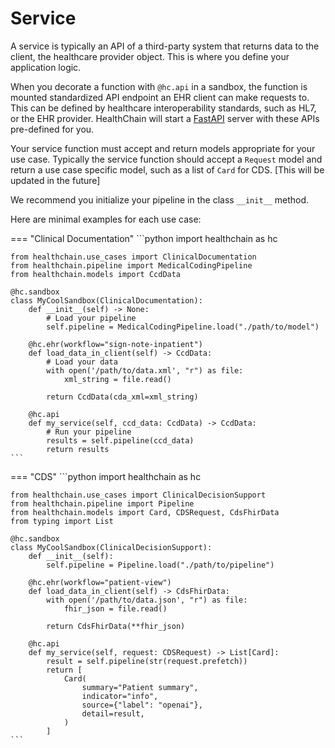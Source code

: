# Service

A service is typically an API of a third-party system that returns data to the client, the healthcare provider object. This is where you define your application logic.

When you decorate a function with `@hc.api` in a sandbox, the function is mounted standardized API endpoint an EHR client can make requests to. This can be defined by healthcare interoperability standards, such as HL7, or the EHR provider. HealthChain will start a [FastAPI](https://fastapi.tiangolo.com/) server with these APIs pre-defined for you.

Your service function must accept and return models appropriate for your use case. Typically the service function should accept a `Request` model and return a use case specific model, such as a list of `Card` for CDS. [This will be updated in the future]

We recommend you initialize your pipeline in the class `__init__` method.

Here are minimal examples for each use case:

=== "Clinical Documentation"
    ```python
    import healthchain as hc

    from healthchain.use_cases import ClinicalDocumentation
    from healthchain.pipeline import MedicalCodingPipeline
    from healthchain.models import CcdData

    @hc.sandbox
    class MyCoolSandbox(ClinicalDocumentation):
        def __init__(self) -> None:
            # Load your pipeline
            self.pipeline = MedicalCodingPipeline.load("./path/to/model")

        @hc.ehr(workflow="sign-note-inpatient")
        def load_data_in_client(self) -> CcdData:
            # Load your data
            with open('/path/to/data.xml', "r") as file:
                xml_string = file.read()

            return CcdData(cda_xml=xml_string)

        @hc.api
        def my_service(self, ccd_data: CcdData) -> CcdData:
            # Run your pipeline
            results = self.pipeline(ccd_data)
            return results
    ```

=== "CDS"
    ```python
    import healthchain as hc

    from healthchain.use_cases import ClinicalDecisionSupport
    from healthchain.pipeline import Pipeline
    from healthchain.models import Card, CDSRequest, CdsFhirData
    from typing import List

    @hc.sandbox
    class MyCoolSandbox(ClinicalDecisionSupport):
        def __init__(self):
            self.pipeline = Pipeline.load("./path/to/pipeline")

        @hc.ehr(workflow="patient-view")
        def load_data_in_client(self) -> CdsFhirData:
            with open('/path/to/data.json', "r") as file:
                fhir_json = file.read()

            return CdsFhirData(**fhir_json)

        @hc.api
        def my_service(self, request: CDSRequest) -> List[Card]:
            result = self.pipeline(str(request.prefetch))
            return [
                Card(
                    summary="Patient summary",
                    indicator="info",
                    source={"label": "openai"},
                    detail=result,
                )
            ]
    ```

